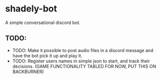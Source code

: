 # shadely-bot
A simple conversational discord bot.

## TODO:
- TODO: Make it possible to post audio files in a discord message and have the bot pick it up and play it.
-  TODO: Register users names in simple json to start, and track their decisions. (GAME FUNCTIONALITY TABLED FOR NOW, PUT THIS ON BACKBURNER)
